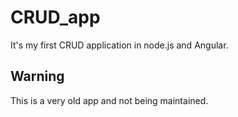 # CRUD_app
It's my first CRUD application in node.js and Angular.

## Warning
This is a very old app and not being maintained.
